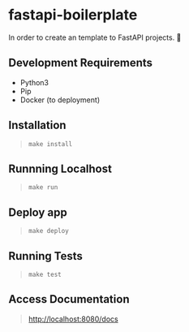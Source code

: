 # fastapi-boilerplate
In order to create an template to FastAPI projects. :rocket:

## Development Requirements
- Python3
- Pip
- Docker (to deployment)

## Installation
> `make install`

## Runnning Localhost
> `make run`

## Deploy app
> `make deploy`

## Running Tests
> `make test`

## Access Documentation
> <http://localhost:8080/docs>